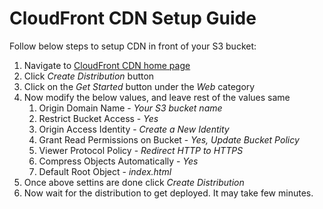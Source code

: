 # CloudFront CDN Setup Guide

Follow below steps to setup CDN in front of your S3 bucket:

1. Navigate to [CloudFront CDN home page](https://console.aws.amazon.com/cloudfront/home)
2. Click _Create Distribution_ button
3. Click on the _Get Started_ button under the _Web_ category
4. Now modify the below values, and leave rest of the values same
   1. Origin Domain Name - _Your S3 bucket name_
   2. Restrict Bucket Access - _Yes_
   3. Origin Access Identity - _Create a New Identity_
   4. Grant Read Permissions on Bucket - _Yes, Update Bucket Policy_
   5. Viewer Protocol Policy - _Redirect HTTP to HTTPS_
   6. Compress Objects Automatically - _Yes_
   7. Default Root Object - _index.html_
5. Once above settins are done click _Create Distribution_
6. Now wait for the distribution to get deployed. It may take few minutes.
